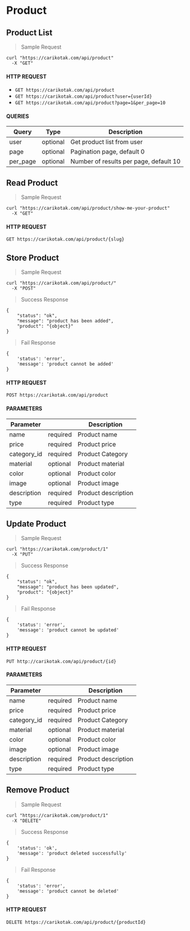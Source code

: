 # Product

## Product List

> Sample Request

```shell
curl "https://carikotak.com/api/product"
  -X "GET"
```

#### HTTP REQUEST
- `GET https://carikotak.com/api/product`
- `GET https://carikotak.com/api/product?user={userId}`
- `GET https://carikotak.com/api/product?page=1&per_page=10`

#### QUERIES
Query   | Type  | Description
--------| ----- | -----------
user    | optional  | Get product list from user
page    | optional  | Pagination page, default 0
per_page | optional | Number of results per page, default 10


## Read Product

> Sample Request

```shell
curl "https://carikotak.com/api/product/show-me-your-product"
  -X "GET"
```

#### HTTP REQUEST
`GET https://carikotak.com/api/product/{slug}`


## Store Product

> Sample Request

```shell
curl "https://carikotak.com/api/product/"
  -X "POST"
```

> Success Response

```shell
{
    "status": "ok",
    "message": "product has been added",
    "product": "{object}"
}
```

> Fail Response

```shell
{
    'status': 'error',
    'message': 'product cannot be added'
}
```

#### HTTP REQUEST
`POST https://carikotak.com/api/product`

#### PARAMETERS
Parameter |  | Description
--------- | ------- | -----------
name | required | Product name
price | required | Product price
category_id | required | Product Category
material | optional | Product material
color | optional | Product color
image | optional | Product image
description | required | Product description
type | required | Product type

## Update Product

> Sample Request

```shell
curl "https://carikotak.com/product/1"
  -X "PUT"
```

> Success Response

```shell
{
    "status": "ok",
    "message": "product has been updated",
    "product": "{object}"
}
```

> Fail Response

```shell
{
    'status': 'error',
    'message': 'product cannot be updated'
}
```

#### HTTP REQUEST
`PUT http://carikotak.com/api/product/{id}`

#### PARAMETERS
Parameter |  | Description
--------- | ------- | -----------
name | required | Product name
price | required | Product price
category_id | required | Product Category
material | optional | Product material
color | optional | Product color
image | optional | Product image
description | required | Product description
type | required | Product type

## Remove Product

> Sample Request

```shell
curl "https://carikotak.com/product/1"
  -X "DELETE"
```

> Success Response

```shell
{
    'status': 'ok',
    'message': 'product deleted successfully'
}
```

> Fail Response

```shell
{
    'status': 'error',
    'message': 'product cannot be deleted'
}
``` 

#### HTTP REQUEST
`DELETE https://carikotak.com/api/product/{productId}`
